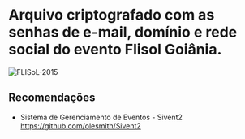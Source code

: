 # Arquivo criptografado com as senhas de e-mail, domínio e rede social do evento Flisol Goiânia.

![FLISoL-2015](https://user-images.githubusercontent.com/12467009/172182393-b3081d4b-dc79-4332-819f-26a0027d878b.png)

## Recomendações
 - Sistema de Gerenciamento de Eventos - Sivent2 https://github.com/olesmith/Sivent2
 
 
